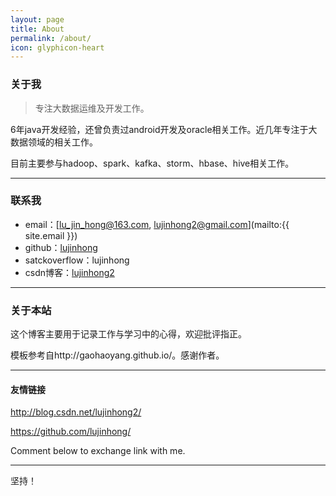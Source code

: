 ```yaml
---
layout: page
title: About
permalink: /about/
icon: glyphicon-heart
---
```


### 关于我

> 专注大数据运维及开发工作。

6年java开发经验，还曾负责过android开发及oracle相关工作。近几年专注于大数据领域的相关工作。

目前主要参与hadoop、spark、kafka、storm、hbase、hive相关工作。

---

### 联系我

* email：[lu_jin_hong@163.com, lujinhong2@gmail.com](mailto:{{ site.email }})
* github：[lujinhong](https://github.com/lujinhong/)
* satckoverflow：lujinhong
* csdn博客：[lujinhong2](http://blog.csdn.net/lujinhong2/)

---

### 关于本站   

这个博客主要用于记录工作与学习中的心得，欢迎批评指正。

模板参考自http://gaohaoyang.github.io/。感谢作者。

---

#### 友情链接
http://blog.csdn.net/lujinhong2/

https://github.com/lujinhong/

Comment below to exchange link with me.  

---

坚持！
